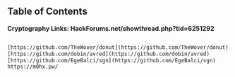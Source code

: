 ## Table of Contents


**Cryptography Links: HackForums.net/showthread.php?tid=6251292**
```HTML

[https://github.com/TheWover/donut](https://github.com/TheWover/donut)  
[https://github.com/dobin/avred](https://github.com/dobin/avred)  
[https://github.com/EgeBalci/sgn](https://github.com/EgeBalci/sgn)
https://m0hx.pw/
```
